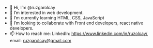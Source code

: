 - 👋 Hi, I’m @ruzgarolcay
- 👀 I’m interested in web development.
- 🌱 I’m currently learning HTML, CSS, JavaScript
- 💞️ I’m looking to collaborate with Front end developers, react native developers.
- 📫 How to reach me: LinkedIn: https://www.linkedin.com/in/ruzolcay/, email: ruzgarolcay@gmail.com

<!---
ruzgarolcay/ruzgarolcay is a ✨ special ✨ repository because its `README.md` (this file) appears on your GitHub profile.
You can click the Preview link to take a look at your changes.
--->
